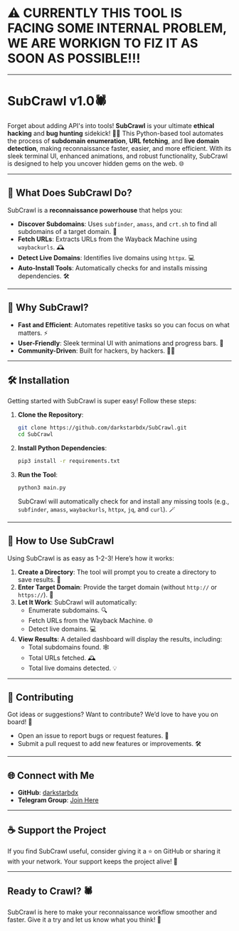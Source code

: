 # ⚠️ CURRENTLY THIS TOOL IS FACING SOME INTERNAL PROBLEM, WE ARE WORKIGN TO FIZ IT AS SOON AS POSSIBLE!!!
---
# SubCrawl v1.0🕷️

Forget about adding API's into tools! **SubCrawl** is your ultimate **ethical hacking** and **bug hunting** sidekick! 🦸‍♂️ This Python-based tool automates the process of **subdomain enumeration**, **URL fetching**, and **live domain detection**, making reconnaissance faster, easier, and more efficient. With its sleek terminal UI, enhanced animations, and robust functionality, SubCrawl is designed to help you uncover hidden gems on the web. 🌐

---

## 🚀 What Does SubCrawl Do?

SubCrawl is a **reconnaissance powerhouse** that helps you:
- **Discover Subdomains**: Uses `subfinder`, `amass`, and `crt.sh` to find all subdomains of a target domain. 🎯
- **Fetch URLs**: Extracts URLs from the Wayback Machine using `waybackurls`. 🕰️
- **Detect Live Domains**: Identifies live domains using `httpx`. 💻
- **Auto-Install Tools**: Automatically checks for and installs missing dependencies. 🛠️

---

## 🎉 Why SubCrawl?

- **Fast and Efficient**: Automates repetitive tasks so you can focus on what matters. ⚡
- **User-Friendly**: Sleek terminal UI with animations and progress bars. 🎨
- **Community-Driven**: Built for hackers, by hackers. 🐱‍💻

---

## 🛠️ Installation

Getting started with SubCrawl is super easy! Follow these steps:

1. **Clone the Repository**:
   ```bash
   git clone https://github.com/darkstarbdx/SubCrawl.git
   cd SubCrawl
   ```

2. **Install Python Dependencies**:
   ```bash
   pip3 install -r requirements.txt
   ```

3. **Run the Tool**:
   ```bash
   python3 main.py
   ```

   SubCrawl will automatically check for and install any missing tools (e.g., `subfinder`, `amass`, `waybackurls`, `httpx`, `jq`, and `curl`). 🪄

---

## 🎯 How to Use SubCrawl

Using SubCrawl is as easy as 1-2-3! Here’s how it works:

1. **Create a Directory**: The tool will prompt you to create a directory to save results. 📂
2. **Enter Target Domain**: Provide the target domain (without `http://` or `https://`). 🎯
3. **Let It Work**: SubCrawl will automatically:
   - Enumerate subdomains. 🔍
   - Fetch URLs from the Wayback Machine. 🌐
   - Detect live domains. 💻
4. **View Results**: A detailed dashboard will display the results, including:
   - Total subdomains found. 🕸️
   - Total URLs fetched. 🕰️
   - Total live domains detected. 💡

---

## 🤝 Contributing

Got ideas or suggestions? Want to contribute? We’d love to have you on board! 🚀  
- Open an issue to report bugs or request features. 🐛
- Submit a pull request to add new features or improvements. 🛠️

---

## 🌐 Connect with Me

- **GitHub**: [darkstarbdx](https://github.com/darkstarbdx)
- **Telegram Group**: [Join Here](https://t.me/+mzZ9IrWgXe9jNWNl)

---

## ☕ Support the Project

If you find SubCrawl useful, consider giving it a ⭐ on GitHub or sharing it with your network. Your support keeps the project alive! 💙

---

## Ready to Crawl? 🕷️

SubCrawl is here to make your reconnaissance workflow smoother and faster. Give it a try and let us know what you think! 🚀
